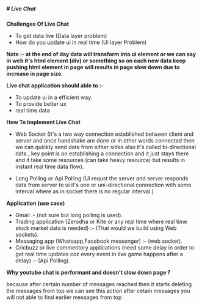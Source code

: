 ##### # Live Chat

**Challenges Of Live Chat**

- To get data live (Data layer problem)
- How do you update ui in real time (Ui layer Problem)

**Note :- at the end of day data will transform into ui element or we can say in web it's html element (div) or something so on each new data keep pushing html element in page will results in page slow down due to increase in page size.**

**Live chat application should able to :-**

- To update ui in a efficient way.
- To provide better ux
- real time data

**How To Implement Live Chat**

- Web Socket (It's a two way connection established between client and server and once handshake are done or in other words connected then we can quickly send data from either sides also it's called bi-directional data , key point is on establishing a connection and it just stays there and it take some resources (can take heavy resource) but results in instant real time data flow).

- Long Polling or Api Polling (Ui requst the server and server responds data from server to ui it's one or uni-directional connection with some interval where as in socket there is no regular interval )

**Application (use case)**

- Gmail :- (not sure but long polling is used).
- Trading application (Zerodha or Kite or any real time where real time stock market data is needed) :- (That would we build using Web sockets).
- Messaging app (Whatsapp,Facebook messenger) :- (web socket).
- Cricbuzz or live commentory applications (need some delay in order to get real time updates coz every event in live game happens after a delay) :- (Api Polling).

**Why youtube chat is performant and doesn't slow down page ?**

because after certain number of messages reached then it starts deleting the messages from top we can see this action after cetain messages you will not able to find earlier messages from top 
